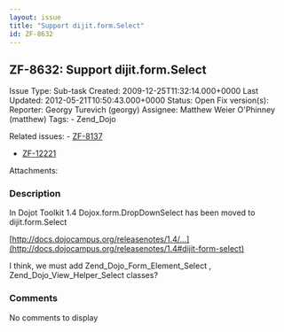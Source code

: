 ```yaml
---
layout: issue
title: "Support dijit.form.Select"
id: ZF-8632
---
```


ZF-8632: Support dijit.form.Select
----------------------------------

 Issue Type: Sub-task Created: 2009-12-25T11:32:14.000+0000 Last Updated: 2012-05-21T10:50:43.000+0000 Status: Open Fix version(s): 
 Reporter:  Georgy Turevich (georgy)  Assignee:  Matthew Weier O'Phinney (matthew)  Tags: - Zend\_Dojo
 
 Related issues: - [ZF-8137](/issues/browse/ZF-8137)
- [ZF-12221](/issues/browse/ZF-12221)
 
 Attachments: 
### Description

In Dojot Toolkit 1.4 Dojox.form.DropDownSelect has been moved to dijit.form.Select

[http://docs.dojocampus.org/releasenotes/1.4/…](http://docs.dojocampus.org/releasenotes/1.4#dijit-form-select)

I think, we must add Zend\_Dojo\_Form\_Element\_Select , Zend\_Dojo\_View\_Helper\_Select classes?

 

 

### Comments

No comments to display